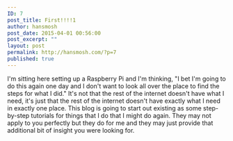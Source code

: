 ```yaml
---
ID: 7
post_title: First!!!!1
author: hansmosh
post_date: 2015-04-01 00:56:00
post_excerpt: ""
layout: post
permalink: http://hansmosh.com/?p=7
published: true
---
```

I'm sitting here setting up a Raspberry Pi and I'm thinking, "I bet I'm going to do this again one day and I don't want to look all over the place to find the steps for what I did." It's not that the rest of the internet doesn't have what I need, it's just that the rest of the internet doesn't have exactly what I need in exactly one place. This blog is going to start out existing as some step-by-step tutorials for things that I do that I might do again. They may not apply to you perfectly but they do for me and they may just provide that additional bit of insight you were looking for.